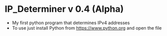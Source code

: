 # IP_Determiner v 0.4 (Alpha)
- My first python program that determines IPv4 addresses
- To use just install Python from https://www.python.org and open the file
